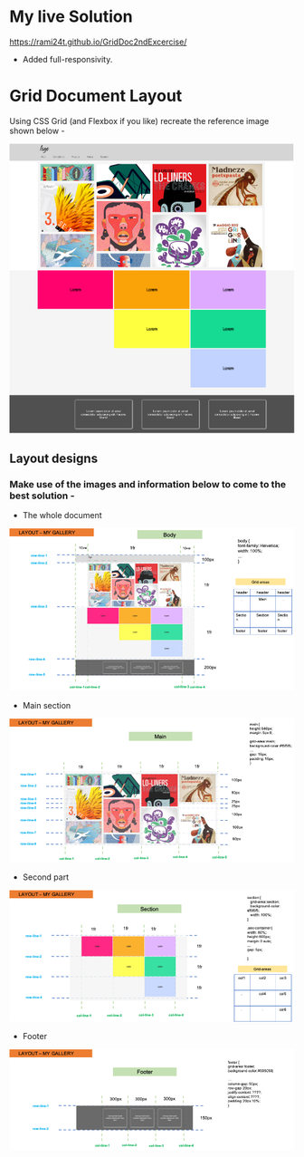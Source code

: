# My live Solution

https://rami24t.github.io/GridDoc2ndExcercise/

- Added full-responsivity.

# Grid Document Layout

Using CSS Grid (and Flexbox if you like) recreate the reference image shown below -

![Desktop](./layout_images/desktop.png "desktop version")

## Layout designs

### Make use of the images and information below to come to the best solution -

- The whole document

![Desktop](./layout_images/layout_body.png "desktop version")

- Main section

![Desktop](./layout_images/layout_main.png "desktop version")

- Second part

![Desktop](./layout_images/layout_section.png "desktop version")

- Footer

![Desktop](./layout_images/layout_footer.png "desktop version")
